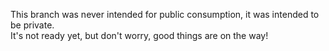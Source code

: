 This branch was never intended for public consumption, it was intended to be private. <br />
It's not ready yet, but don't worry, good things are on the way!
